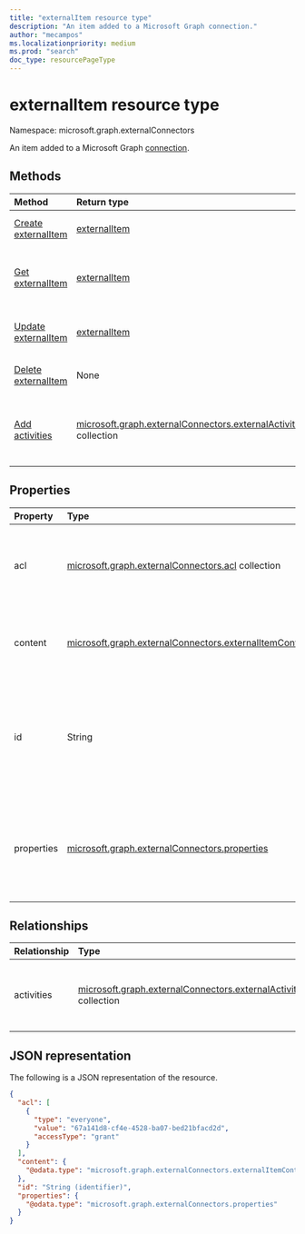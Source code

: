 ```yaml
---
title: "externalItem resource type"
description: "An item added to a Microsoft Graph connection."
author: "mecampos"
ms.localizationpriority: medium
ms.prod: "search"
doc_type: resourcePageType
---
```


# externalItem resource type

Namespace: microsoft.graph.externalConnectors

An item added to a Microsoft Graph [connection](externalconnectors-externalconnection.md). 

## Methods
|Method|Return type|Description|
|:---|:---|:---|
| [Create externalItem](../api/externalconnectors-externalitem-create.md)  | [externalItem](../resources/externalconnectors-externalitem.md)  | Create a new [externalItem](../resources/externalconnectors-externalitem.md) object.|
| [Get externalItem](../api/externalconnectors-externalitem-get.md)        | [externalItem](../resources/externalconnectors-externalitem.md)|Read the properties and relationships of an [externalItem](../resources/externalconnectors-externalitem.md) object.|
| [Update externalItem](../api/externalconnectors-externalitem-update.md)  | [externalItem](../resources/externalconnectors-externalitem.md)|Update the properties of an [externalItem](../resources/externalconnectors-externalitem.md) object.|
| [Delete externalItem](../api/externalconnectors-externalitem-delete.md)  | None |Delete an [externalItem](../resources/externalconnectors-externalitem.md) object.|
| [Add activities](../api/externalconnectors-externalitem-addactivities.md) | [microsoft.graph.externalConnectors.externalActivityResult](../resources/externalconnectors-externalactivity.md) collection | Append additional instances of [externalActivity](../resources/externalconnectors-externalactivity.md) objects on an **externalItem**.|

## Properties
|Property|Type|Description|
|:---|:---|:---|
|acl|[microsoft.graph.externalConnectors.acl](../resources/externalconnectors-acl.md) collection|An array of access control entries. Each entry specifies the access granted to a user or group. Required.|
|content|[microsoft.graph.externalConnectors.externalItemContent](../resources/externalconnectors-externalitemcontent.md)|A plain-text  representation of the contents of the item. The text in this property is full-text indexed. Optional.|
|id|String|Developer-provided unique ID of the item within the containing [externalConnection](externalconnectors-externalconnection.md). Must be alphanumeric and a maximum of 128 characters. Required.|
|properties|[microsoft.graph.externalConnectors.properties](../resources/externalconnectors-properties.md)|A property bag with the properties of the item. The properties MUST conform to the [schema](externalconnectors-schema.md) defined for the [externalConnection](externalconnectors-externalconnection.md). Required.|

## Relationships

| Relationship | Type                                                     | Description |
|:-------------|:---------------------------------------------------------|:---|
| activities        | [microsoft.graph.externalConnectors.externalActivity](externalconnectors-externalactivity.md) collection               | Returns a list of activities performed on the item. Write-only. |

## JSON representation
The following is a JSON representation of the resource.
<!-- {
  "blockType": "resource",
  "keyProperty": "id",
  "@odata.type": "microsoft.graph.externalConnectors.externalItem",
  "openType": false
}
-->
```json
{
  "acl": [
    {
      "type": "everyone",
      "value": "67a141d8-cf4e-4528-ba07-bed21bfacd2d",
      "accessType": "grant"
    }
  ],
  "content": {
    "@odata.type": "microsoft.graph.externalConnectors.externalItemContent"
  },
  "id": "String (identifier)",
  "properties": {
    "@odata.type": "microsoft.graph.externalConnectors.properties"
  }
}
```

